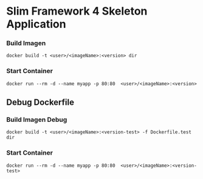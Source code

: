 # Slim Framework 4 Skeleton Application

### Build Imagen

```
docker build -t <user>/<imageName>:<version> dir
```

### Start Container

```
docker run --rm -d --name myapp -p 80:80  <user>/<imageName>:<version>
```

## Debug Dockerfile

### Build Imagen Debug

```
docker build -t <user>/<imageName>:<version-test> -f Dockerfile.test dir
```

### Start Container

```
docker run --rm -d --name myapp -p 80:80  <user>/<imageName>:<version-test>
```
